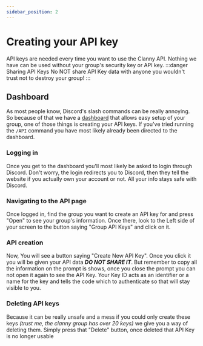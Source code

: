 ```yaml
---
sidebar_position: 2
---
```


# Creating your API key

API keys are needed every time you want to use the Clanny API.  Nothing we have can be used without your group's security key or API key.
:::danger Sharing API Keys
No NOT share API Key data with anyone you wouldn't trust not to destroy your group!
:::

## Dashboard

As most people know, Discord's slash commands can be really annoying.  So because of that we have a [dashboard](https://dashboard.clanny.systems) that allows easy setup of your group, one of those things is creating your API keys.  If you've tried running the `/API` command you have most likely already been directed to the dashboard.

### Logging in

Once you get to the dashboard you'll most likely be asked to login through Discord.  Don't worry, the login redirects you to Discord, then they tell the website if you actually own your account or not.  All your info stays safe with Discord.

### Navigating to the API page
Once logged in, find the group you want to create an API key for and press "Open" to see your group's information.  Once there, look to the Left side of your screen to the button saying "Group API Keys" and click on it.

### API creation
Now, You will see a button saying "Create New API Key".  Once you click it you will be given your API data ***DO NOT SHARE IT***.  But remember to copy all the information on the prompt is shows, once you close the prompt you can not open it again to see the API Key.  Your Key ID acts as an identifier or a name for the key and tells the code which to authenticate so that will stay visible to you.

### Deleting API keys
Because it can be really unsafe and a mess if you could only create these keys *(trust me, the clanny group has over 20 keys)* we give you a way of deleting them.  Simply press that "Delete" button, once deleted that API Key is no longer usable